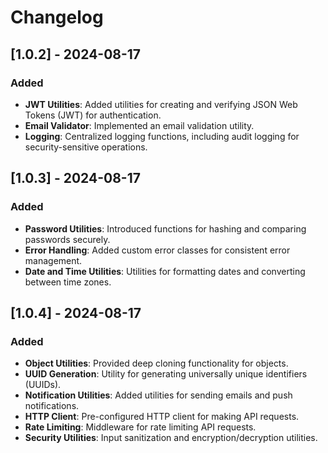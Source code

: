 # Changelog

## [1.0.2] - 2024-08-17

### Added

- **JWT Utilities**: Added utilities for creating and verifying JSON Web Tokens (JWT) for authentication.
- **Email Validator**: Implemented an email validation utility.
- **Logging**: Centralized logging functions, including audit logging for security-sensitive operations.

## [1.0.3] - 2024-08-17

### Added

- **Password Utilities**: Introduced functions for hashing and comparing passwords securely.
- **Error Handling**: Added custom error classes for consistent error management.
- **Date and Time Utilities**: Utilities for formatting dates and converting between time zones.

## [1.0.4] - 2024-08-17

### Added

- **Object Utilities**: Provided deep cloning functionality for objects.
- **UUID Generation**: Utility for generating universally unique identifiers (UUIDs).
- **Notification Utilities**: Added utilities for sending emails and push notifications.
- **HTTP Client**: Pre-configured HTTP client for making API requests.
- **Rate Limiting**: Middleware for rate limiting API requests.
- **Security Utilities**: Input sanitization and encryption/decryption utilities.
